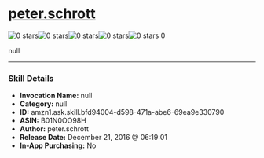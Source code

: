 # [peter.schrott](http://alexa.amazon.com/#skills/amzn1.ask.skill.bfd94004-d598-471a-abe6-69ea9e330790)
![0 stars](../../images/ic_star_border_black_18dp_1x.png)![0 stars](../../images/ic_star_border_black_18dp_1x.png)![0 stars](../../images/ic_star_border_black_18dp_1x.png)![0 stars](../../images/ic_star_border_black_18dp_1x.png)![0 stars](../../images/ic_star_border_black_18dp_1x.png) 0

null

***

### Skill Details

* **Invocation Name:** null
* **Category:** null
* **ID:** amzn1.ask.skill.bfd94004-d598-471a-abe6-69ea9e330790
* **ASIN:** B01N0OO98H
* **Author:** peter.schrott
* **Release Date:** December 21, 2016 @ 06:19:01
* **In-App Purchasing:** No
